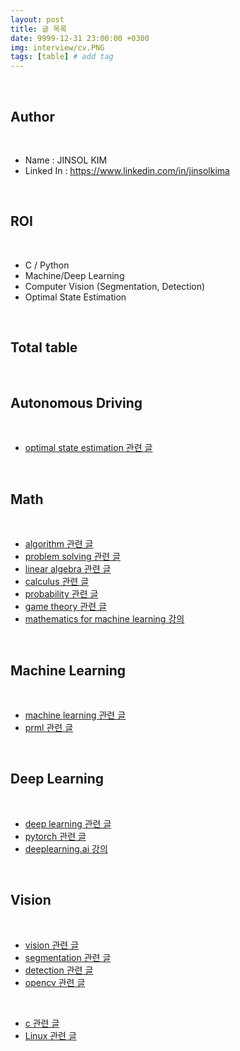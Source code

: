 ```yaml
---
layout: post
title: 글 목록
date: 9999-12-31 23:00:00 +0300
img: interview/cv.PNG
tags: [table] # add tag
---
```


<br>

## Author

<br>

- Name : JINSOL KIM
- Linked In : https://www.linkedin.com/in/jinsolkima

<br>

## **ROI**

<br>

- C / Python
- Machine/Deep Learning
- Computer Vision (Segmentation, Detection)
- Optimal State Estimation

<br>

## **Total table**

<br>

## **Autonomous Driving**

<br>

- [optimal state estimation 관련 글](https://gaussian37.github.io/autodrive-ose-table/)

<br>

## **Math**

<br>

- [algorithm 관련 글](https://gaussian37.github.io/math-algorithm-table/)
- [problem solving 관련 글](https://gaussian37.github.io/math-ps-table/)
- [linear algebra 관련 글](https://gaussian37.github.io/math-la-table/)
- [calculus 관련 글](https://gaussian37.github.io/math-calculus-Table/)
- [probability 관련 글](https://gaussian37.github.io/math-pb-table/)
- [game theory 관련 글](https://gaussian37.github.io/math-game-table/)
- [mathematics for machine learning 강의](https://gaussian37.github.io/math-mfml-table/)

<br>

## **Machine Learning**

<br>

- [machine learning 관련 글](https://gaussian37.github.io/ml-concept-table/)
- [prml 관련 글](https://gaussian37.github.io/ml-prml-table/)

<br>

## **Deep Learning**

<br>

- [deep learning 관련 글](https://gaussian37.github.io/dl-concept-table/)
- [pytorch 관련 글](https://gaussian37.github.io/dl-pytorch-table/)
- [deeplearning.ai 강의](https://gaussian37.github.io/dl-dlai-table/)

<br>

## **Vision**

<br>

- [vision 관련 글](https://gaussian37.github.io/vision-concept-table/)
- [segmentation 관련 글](https://gaussian37.github.io/vision-segmentation-table/)
- [detection 관련 글](https://gaussian37.github.io/vision-detection-table/)
- [opencv 관련 글](https://gaussian37.github.io/vision-opencv-table/)

<br>

- [c 관련 글](https://gaussian37.github.io/c-concept-table/)
- [Linux 관련 글](https://gaussian37.github.io/c-linux-table/)
